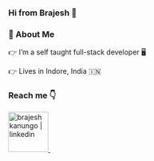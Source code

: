 ### Hi from Brajesh 👋

<!--
**brajeshkanungo/brajeshkanungo** is a ✨ _special_ ✨ repository because its `README.md` (this file) appears on your GitHub profile.

Here are some ideas to get you started:

- 🔭 I’m currently working on ...
- 🌱 I’m currently learning ...
- 👯 I’m looking to collaborate on ...
- 🤔 I’m looking for help with ...
- 💬 Ask me about ...
- 📫 How to reach me: ...
- 😄 Pronouns: ...
- ⚡ Fun fact: ...
-->
### 🥳 About Me

👉  I’m a self taught full-stack developer 🖥️

👉  Lives in Indore, India 🇮🇳
<br>

### Reach me 👇
<a href="https://www.linkedin.com/in/brajesh-kanungo-470ba286/" target="_blank">
    <img alt="brajesh kanungo | linkedin" src="https://img.shields.io/badge/LinkedIn-0077B5?style=for-the-badge&logo=linkedin&logoColor=white" width="80"/>
</a> &nbsp;&nbsp;
  
<br>
<br>
